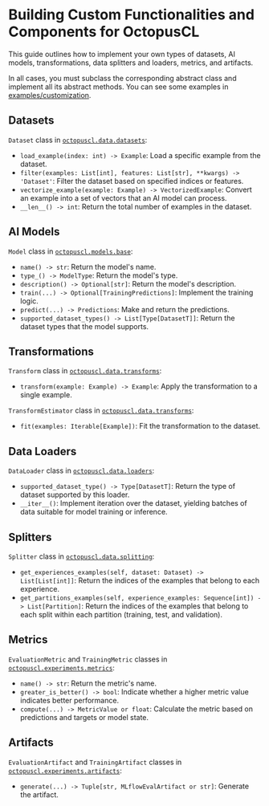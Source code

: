 # Building Custom Functionalities and Components for OctopusCL

This guide outlines how to implement your own types of datasets, AI models, transformations, data splitters and 
loaders, metrics, and artifacts.

In all cases, you must subclass the corresponding abstract class and implement all its abstract methods. You can see 
some examples in [examples/customization](../examples/customization).

## Datasets

`Dataset` class in [`octopuscl.data.datasets`](../octopuscl/data/datasets.py):

- `load_example(index: int) -> Example`: Load a specific example from the dataset.
- `filter(examples: List[int], features: List[str], **kwargs) -> 'Dataset'`: Filter the dataset based on specified 
  indices or features.
- `vectorize_example(example: Example) -> VectorizedExample`: Convert an example into a set of vectors that an AI 
  model can process.
- `__len__() -> int`: Return the total number of examples in the dataset.

## AI Models

`Model` class in [`octopuscl.models.base`](../octopuscl/models/base.py):

- `name() -> str`: Return the model's name.
- `type_() -> ModelType`: Return the model's type.
- `description() -> Optional[str]`: Return the model's description.
- `train(...) -> Optional[TrainingPredictions]`: Implement the training logic.
- `predict(...) -> Predictions`: Make and return the predictions.
- `supported_dataset_types() -> List[Type[DatasetT]]`: Return the dataset types that the model supports.

## Transformations

`Transform` class in [`octopuscl.data.transforms`](../octopuscl/data/transforms.py):

- `transform(example: Example) -> Example`: Apply the transformation to a single example.

`TransformEstimator` class in [`octopuscl.data.transforms`](../octopuscl/data/transforms.py):

- `fit(examples: Iterable[Example])`: Fit the transformation to the dataset.

## Data Loaders

`DataLoader` class in [`octopuscl.data.loaders`](../octopuscl/data/loaders.py):

- `supported_dataset_type() -> Type[DatasetT]`: Return the type of dataset supported by this loader.
- `__iter__()`: Implement iteration over the dataset, yielding batches of data suitable for model training or inference.

## Splitters

`Splitter` class in [`octopuscl.data.splitting`](../octopuscl/data/splitting.py):

- `get_experiences_examples(self, dataset: Dataset) -> List[List[int]]`: Return the indices of the examples that 
  belong to each experience.
- `get_partitions_examples(self, experience_examples: Sequence[int]) -> List[Partition]`: Return the indices of the 
  examples that belong to each split within each partition (training, test, and validation).

## Metrics

`EvaluationMetric` and `TrainingMetric` classes in [`octopuscl.experiments.metrics`](../octopuscl/experiments/metrics.py):

- `name() -> str`: Return the metric's name.
- `greater_is_better() -> bool`: Indicate whether a higher metric value indicates better performance.
- `compute(...) -> MetricValue or float`: Calculate the metric based on predictions and targets or model state.

## Artifacts

`EvaluationArtifact` and `TrainingArtifact` classes in 
[`octopuscl.experiments.artifacts`](../octopuscl/experiments/artifacts.py):

- `generate(...) -> Tuple[str, MLflowEvalArtifact or str]`: Generate the artifact.
